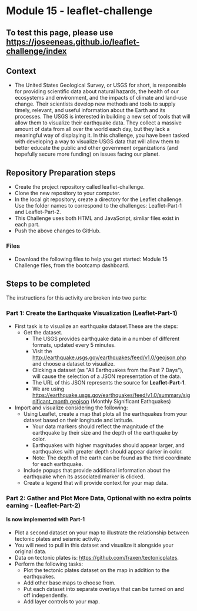 # Module 15 - leaflet-challenge
## To test this page, please use https://joseeneas.github.io/leaflet-challenge/index
## Context

- The United States Geological Survey, or USGS for short, is responsible for providing scientific data about natural hazards, the health of our ecosystems and environment, and the impacts of climate and land-use change. Their scientists develop new methods and tools to supply timely, relevant, and useful information about the Earth and its processes.
The USGS is interested in building a new set of tools that will allow them to visualize their earthquake data. They collect a massive amount of data from all over the world each day, but they lack a meaningful way of displaying it. In this challenge, you have been tasked with developing a way to visualize USGS data that will allow them to better educate the public and other government organizations (and hopefully secure more funding) on issues facing our planet.

## Repository Preparation steps

- Create the project repository called leaflet-challenge.
- Clone the new repository to your computer.
- In the local git repository, create a directory for the Leaflet challenge. Use the folder names to correspond to the challenges: Leaflet-Part-1 and Leaflet-Part-2.
- This Challenge uses both HTML and JavaScript, simliar files exist in each part.
- Push the above changes to GitHub.

### Files

- Download the following files to help you get started: Module 15 Challenge files, from the bootcamp dashboard.

## Steps to be completed

The instructions for this activity are broken into two parts:

### Part 1: Create the Earthquake Visualization (Leaflet-Part-1)

- First task is to visualize an earthquake dataset.These are the steps:
  - Get the dataset.
    - The USGS provides earthquake data in a number of different formats, updated every 5 minutes.
    - Visit the <http://earthquake.usgs.gov/earthquakes/feed/v1.0/geojson.php> and choose a dataset to visualize.
    - Clicking a dataset (as "All Earthquakes from the Past 7 Days"), will cause the selection of a JSON representation of the data.
    - The URL of this JSON represents the source for **Leaflet-Part-1**.
    - We are using <https://earthquake.usgs.gov/earthquakes/feed/v1.0/summary/significant_month.geojson> (Monthly Significant Eathquakes)
- Import and visualize considering the following:
  - Using Leaflet, create a map that plots all the earthquakes from your dataset based on their longitude and latitude.
    - Your data markers should reflect the magnitude of the earthquake by their size and the depth of the earthquake by color.
    - Earthquakes with higher magnitudes should appear larger, and earthquakes with greater depth should appear darker in color.
    - Note: The depth of the earth can be found as the third coordinate for each earthquake.
  - Include popups that provide additional information about the earthquake when its associated marker is clicked.
  - Create a legend that will provide context for your map data.

### Part 2: Gather and Plot More Data, Optional with no extra points earning - (Leaflet-Part-2)

#### Is now implemented with Part-1

- Plot a second dataset on your map to illustrate the relationship between tectonic plates and seismic activity.
- You will need to pull in this dataset and visualize it alongside your original data.
- Data on tectonic plates is:  <https://github.com/fraxen/tectonicplates>.
- Perform the following tasks:
  - Plot the tectonic plates dataset on the map in addition to the earthquakes.
  - Add other base maps to choose from.
  - Put each dataset into separate overlays that can be turned on and off independently.
  - Add layer controls to your map.
